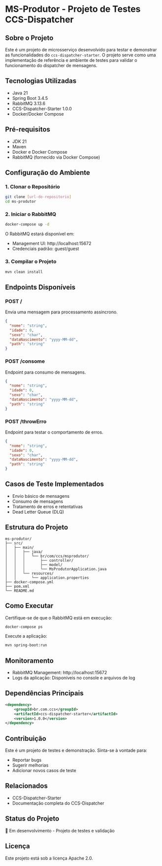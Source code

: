 # MS-Produtor - Projeto de Testes CCS-Dispatcher

## Sobre o Projeto
Este é um projeto de microsserviço desenvolvido para testar e demonstrar as funcionalidades do `ccs-dispatcher-starter`. O projeto serve como uma implementação de referência e ambiente de testes para validar o funcionamento do dispatcher de mensagens.

## Tecnologias Utilizadas
- Java 21
- Spring Boot 3.4.5
- RabbitMQ 3.13.6
- CCS-Dispatcher-Starter 1.0.0
- Docker/Docker Compose

## Pré-requisitos
- JDK 21
- Maven
- Docker e Docker Compose
- RabbitMQ (fornecido via Docker Compose)

## Configuração do Ambiente

### 1. Clonar o Repositório
```bash
git clone [url-do-repositorio]
cd ms-produtor
```

### 2. Iniciar o RabbitMQ
```bash
docker-compose up -d
```

O RabbitMQ estará disponível em:

- Management UI: http://localhost:15672
- Credenciais padrão: guest/guest

### 3. Compilar o Projeto
```bash
mvn clean install
```

## Endpoints Disponíveis

### POST /
Envia uma mensagem para processamento assíncrono.
```json
{
  "nome": "string",
  "idade": 0,
  "sexo": "char",
  "dataNascimento": "yyyy-MM-dd",
  "path": "string"
}
```

### POST /consome
Endpoint para consumo de mensagens.
```json
{
  "nome": "string",
  "idade": 0,
  "sexo": "char",
  "dataNascimento": "yyyy-MM-dd",
  "path": "string"
}
```

### POST /throwErro
Endpoint para testar o comportamento de erros.
```json
{
  "nome": "string",
  "idade": 0,
  "sexo": "char",
  "dataNascimento": "yyyy-MM-dd",
  "path": "string"
}
```

## Casos de Teste Implementados
- Envio básico de mensagens
- Consumo de mensagens
- Tratamento de erros e retentativas
- Dead Letter Queue (DLQ)

## Estrutura do Projeto
```
ms-produtor/
├── src/
│   ├── main/
│   │   ├── java/
│   │   │   └── br/com/ccs/msprodutor/
│   │   │       ├── controller/
│   │   │       ├── model/
│   │   │       └── MsProdutorApplication.java
│   │   └── resources/
│   │       └── application.properties
├── docker-compose.yml
├── pom.xml
└── README.md
```

## Como Executar

Certifique-se de que o RabbitMQ está em execução:
```bash
docker-compose ps
```

Execute a aplicação:
```bash
mvn spring-boot:run
```

## Monitoramento
- RabbitMQ Management: http://localhost:15672
- Logs da aplicação: Disponíveis no console e arquivos de log

## Dependências Principais
```xml
<dependency>
    <groupId>br.com.ccs</groupId>
    <artifactId>ccs-dispatcher-starter</artifactId>
    <version>1.0.0</version>
</dependency>
```

## Contribuição
Este é um projeto de testes e demonstração. Sinta-se à vontade para:
- Reportar bugs
- Sugerir melhorias
- Adicionar novos casos de teste

## Relacionados
- CCS-Dispatcher-Starter
- Documentação completa do CCS-Dispatcher

## Status do Projeto
🚧 Em desenvolvimento - Projeto de testes e validação

## Licença
Este projeto está sob a licença Apache 2.0.